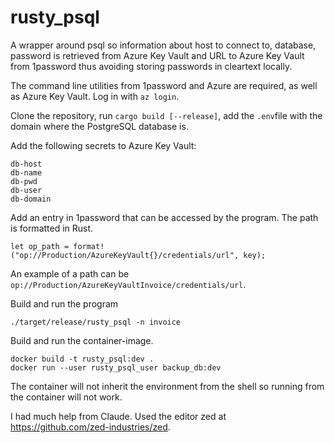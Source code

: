 # rusty_psql

A wrapper around psql so information about host to connect to, database, password is retrieved from Azure Key Vault
and URL to Azure Key Vault from 1password thus avoiding storing passwords in cleartext locally.

The command line utilities from 1password and Azure are required, as well as Azure Key Vault. Log in with `az login`.

Clone the repository, run `cargo build [--release]`, add the `.env`file with the domain where the PostgreSQL database is.

Add the following secrets to Azure Key Vault:

```
db-host
db-name
db-pwd
db-user
db-domain
```

Add an entry in 1password that can be accessed by the program. The path is formatted in Rust.

```
let op_path = format!("op://Production/AzureKeyVault{}/credentials/url", key);
```

An example of a path can be `op://Production/AzureKeyVaultInvoice/credentials/url`.

Build and run the program

```
./target/release/rusty_psql -n invoice
```

Build and run the container-image.

```
docker build -t rusty_psql:dev .
docker run --user rusty_psql_user backup_db:dev
```

The container will not inherit the environment from the shell so running from the container will not work.

I had much help from Claude. Used the editor zed at https://github.com/zed-industries/zed.
